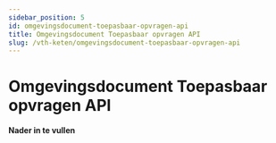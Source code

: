 ```yaml
---
sidebar_position: 5
id: omgevingsdocument-toepasbaar-opvragen-api
title: Omgevingsdocument Toepasbaar opvragen API
slug: /vth-keten/omgevingsdocument-toepasbaar-opvragen-api
---
```


# Omgevingsdocument Toepasbaar opvragen API

__________Nader in te vullen__________